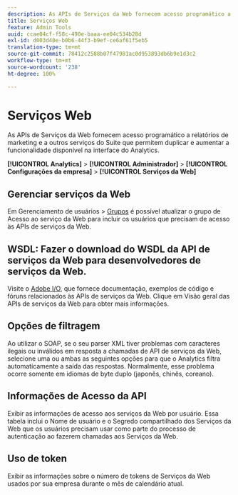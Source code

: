 ```yaml
---
description: As APIs de Serviços da Web fornecem acesso programático a relatórios de marketing e a outros serviços do Suite que permitem duplicar e aumentar a funcionalidade disponível na interface do Analytics.
title: Serviços Web
feature: Admin Tools
uuid: ccae04cf-f58c-490e-baaa-ee04c534b28d
exl-id: d003d40e-b0b6-44f3-b9ef-ce6af61f5eb5
translation-type: tm+mt
source-git-commit: 78412c2588b07f47981ac0d953893db6b9e1d3c2
workflow-type: tm+mt
source-wordcount: '238'
ht-degree: 100%

---
```


# Serviços Web

As APIs de Serviços da Web fornecem acesso programático a relatórios de marketing e a outros serviços do Suite que permitem duplicar e aumentar a funcionalidade disponível na interface do Analytics.

**[!UICONTROL Analytics]** > **[!UICONTROL Administrador]** > **[!UICONTROL Configurações da empresa]** > **[!UICONTROL Serviços da Web]**

## Gerenciar serviços da Web

Em Gerenciamento de usuários > [Grupos](/help/admin/user-management2/c-user-groups/groups.md) é possível atualizar o grupo de Acesso ao serviço da Web para incluir os usuários que precisam de acesso às APIs de serviços da Web.

## WSDL: Fazer o download do WSDL da API de serviços da Web para desenvolvedores de serviços da Web.

Visite o [Adobe I/O](https://www.adobe.io/apis/experiencecloud/analytics.html), que fornece documentação, exemplos de código e fóruns relacionados às APIs de serviços da Web. Clique em Visão geral das APIs de serviços da Web para obter mais informações.

## Opções de filtragem

Ao utilizar o SOAP, se o seu parser XML tiver problemas com caracteres ilegais ou inválidos em resposta a chamadas de API de serviços da Web, selecione uma ou ambas as seguintes opções para que o Analytics filtra automaticamente a saída das respostas. Normalmente, esse problema ocorre somente em idiomas de byte duplo (japonês, chinês, coreano).

## Informações de Acesso da API

Exibir as informações de acesso aos serviços da Web por usuário. Essa tabela inclui o Nome de usuário e o Segredo compartilhado dos Serviços da Web que os usuários precisam usar como parte do processo de autenticação ao fazerem chamadas aos Serviços da Web.

## Uso de token

Exibir as informações sobre o número de tokens de Serviços da Web usados por sua empresa durante o mês de calendário atual.
